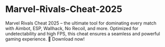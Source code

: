 # Marvel-Rivals-Cheat-2025
Marvel Rivals Cheat 2025 – the ultimate tool for dominating every match with Aimbot, ESP, Wallhack, No Recoil, and more. Optimized for undetectability and high FPS, this cheat ensures a seamless and powerful gaming experience. 🚀 Download now!
